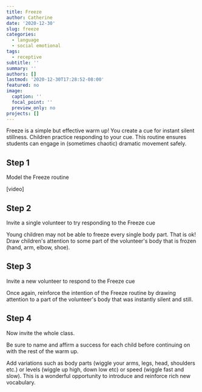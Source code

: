 ```yaml
---
title: Freeze
author: Catherine
date: '2020-12-30'
slug: freeze
categories:
  - language
  - social emotional
tags:
  - receptive
subtitle: ''
summary: ''
authors: []
lastmod: '2020-12-30T17:28:52-08:00'
featured: no
image:
  caption: ''
  focal_point: ''
  preview_only: no
projects: []
---
```

Freeze is a simple but effective warm up! You create a cue for instant silent stillness. Children practice responding to your cue. This routine ensures students can engage in (sometimes chaotic) dramatic movement safely.

## Step 1

Model the Freeze routine

[video]

## Step 2 

Invite a single volunteer to try responding to the Freeze cue

Young children may not be able to freeze every single body part. That is ok! Draw children's attention to some part of the volunteer's body that is frozen (hand, arm, elbow, shoe). 

## Step 3

Invite a new volunteer to respond to the Freeze cue

Once again, reinforce the intention of the Freeze routine by drawing attention to a part of the volunteer's body that was instantly silent and still.

## Step 4

Now invite the whole class.  

Be sure to name and affirm a success for each child before continuing on with the rest of the warm up.   

Add variations such as body parts (wiggle your arms, legs, head, shoulders etc.) or levels (wiggle up high, down low etc) or speed (wiggle fast and slow).  This is a wonderful opportunity to introduce and reinforce rich new vocabulary.   
